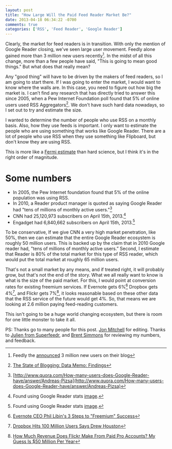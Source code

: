 ```yaml
---
layout: post
title: "How Large Will the Paid Feed Reader Market Be?"
date: 2013-04-18 06:34:22 -0700
comments: true
categories: ['RSS', 'Feed Reader', 'Google Reader']
---
```


Clearly, the market for feed readers is in transition. With only the mention of Google Reader closing, we've seen large user movement. Feedly alone gained more than 3 million new users recently[^1]. In the midst of all this change, more than a few people have said, "This is going to mean good things." But what does that really mean?

Any "good thing" will have to be driven by the makers of feed readers, so I am going to start there. If I was going to enter the market, I would want to know where the walls are. In this case, you need to figure out how big the market is. I can’t find any research that has directly tried to answer this since 2005, when a Pew Internet Foundation poll found that 5% of online users used RSS Aggregators[^2]. We don't have such hard data nowadays, so I set out to try and estimate the size.

I wanted to determine the number of people who use RSS on a monthly basis. Also, how they use feeds is important. I only want to estimate the people who are using something that works like Google Reader. There are a lot of people who use RSS when they use something like Flipboard, but don't know they are using RSS.

This is more like a [Fermi estimate](http://en.wikipedia.org/wiki/Fermi_problem) than hard science, but I think it's in the right order of magnitude.

# Some numbers

* In 2005, the Pew Internet foundation found that 5% of the online population was using RSS.
* In 2010, a Reader product manager is quoted as saying Google Reader had "tens of millions of monthly active users."[^3]
* CNN had 25,120,973 subscribers on April 15th, 2013.[^4]
* Engadget had 6,840,662 subscribers on April 15th, 2013.[^5]

To be conservative, If we give CNN a very high market penetration, like 50%, then we can estimate that the entire Google Reader ecosystem is roughly 50 million users. This is backed up by the claim that in 2010 Google reader had, "tens of millions of monthly active users.” Second, I estimate that Reader is 80% of the total market for this type of RSS reader, which would put the total market at roughly 65 million users.

That's not a small market by any means, and if treated right, it will probably grow, but that's not the end of the story. What we all really want to know is what is the size of the paid market. For this, I would point at conversion rates for existing freemium services. If Evernote gets 6%[^6] Dropbox gets 4%[^7], and Flickr gets 7%[^8], it looks reasonable based on these other data that the RSS service of the future would get 4%. So, that means we are looking at 2.6 million paying feed-reading customers.

This isn't going to be a huge world changing ecosystem, but there is room for one little monster to take it all.

PS: Thanks go to many people for this post. [Jon Mitchell](http://everythingisablaze.com/) for editing. Thanks to [Julien from Superfeedr](http://superfeedr.com), and [Brent Simmons](http://inessential.com/) for reviewing my numbers, and feedback.

[^1]: Feedly the [announced](http://blog.feedly.com/2013/04/02/announcing-the-new-feedly-mobile-and-welcoming-3-million-reader-refugees/) 3 million new users on their blog
[^2]: [The State of Blogging: Data Memo: Findings](http://www.pewinternet.org/Reports/2005/The-State-of-Blogging/Data-Memo-Findings/2-Further-analysis.aspx)
[^3]: [http://www.quora.com/How-many-users-does-Google-Reader-have/answer/Andreas-Pizsa](http://www.quora.com/How-many-users-does-Google-Reader-have/answer/Andreas-Pizsa)
[^4]: Found using Google Reader stats [image](http://orbt.io/OJ0J.png).
[^5]: Found using Google Reader stats [image](http://orbt.io/OJHw.png).
[^6]: [Evernote CEO Phil Libin's 3 Steps to "Freemium" Success](http://www.fastcompany.com/1659121/evernote-ceo-phil-libins-3-steps-freemium-success)
[^7]: [Dropbox Hits 100 Million Users Says Drew Houston](http://www.forbes.com/sites/victoriabarret/2012/11/13/dropbox-hits-100-million-users-says-drew-houston/)
[^8]: [How Much Revenue Does Flickr Make From Paid Pro Accounts? My Guess Is $50 Million Per Year](http://www.businessinsider.com/how-much-revenue-does-flickr-make-from-paid-pro-accounts-my-guess-50-million-per-year-2011-1)



